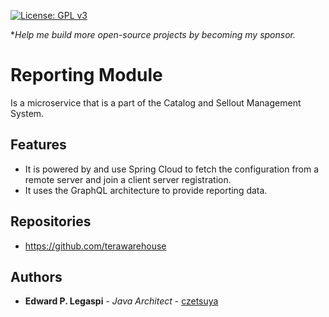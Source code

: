 [![License: GPL v3](https://img.shields.io/badge/License-GPLv3-blue.svg)](https://www.gnu.org/licenses/gpl-3.0)

**Help me build more open-source projects by becoming my sponsor.*

# Reporting Module

Is a microservice that is a part of the Catalog and Sellout Management System.

## Features
 
 - It is powered by and use Spring Cloud to fetch the configuration from a remote server and join a client server registration.
 - It uses the GraphQL architecture to provide reporting data.

## Repositories

 - https://github.com/terawarehouse
 
## Authors

 * **Edward P. Legaspi** - *Java Architect* - [czetsuya](https://github.com/czetsuya)
